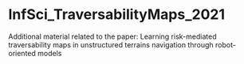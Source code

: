 # InfSci_TraversabilityMaps_2021
Additional material related to the paper: Learning risk-mediated traversability maps in unstructured terrains navigation through robot-oriented models
